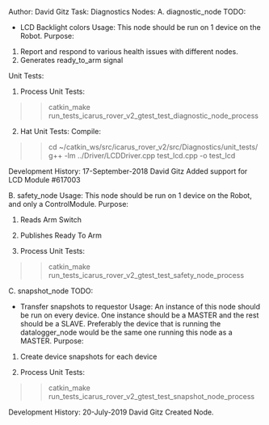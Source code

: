 Author: David Gitz
Task: Diagnostics
Nodes:
A. diagnostic_node
TODO:
 - LCD Backlight colors
Usage: This node should be run on 1 device on the Robot.
Purpose: 
1. Report and respond to various health issues with different nodes.
2. Generates ready_to_arm signal

Unit Tests:
1.  Process Unit Tests:
  >>catkin_make run_tests_icarus_rover_v2_gtest_test_diagnostic_node_process
2.  Hat Unit Tests:
  Compile: 
  >>cd ~/catkin_ws/src/icarus_rover_v2/src/Diagnostics/unit_tests/
  >>g++ -lm ../Driver/LCDDriver.cpp test_lcd.cpp -o test_lcd
  
Development History:
17-September-2018 David Gitz
Added support for LCD Module #617003
  
B. safety_node
Usage: This node should be run on 1 device on the Robot, and only a ControlModule.
Purpose:
1. Reads Arm Switch 
2. Publishes Ready To Arm

1.  Process Unit Tests:
  >>catkin_make run_tests_icarus_rover_v2_gtest_test_safety_node_process

C. snapshot_node
TODO:
- Transfer snapshots to requestor
Usage: An instance of this node should be run on every device.  One instance should be a MASTER and the rest should be a SLAVE.  Preferably the device that is running the datalogger_node would be the same one running this node as a MASTER.
Purpose:
1. Create device snapshots for each device

1. Process Unit Tests:
  >>catkin_make run_tests_icarus_rover_v2_gtest_test_snapshot_node_process

  Development History:
  20-July-2019 David Gitz
  Created Node.
